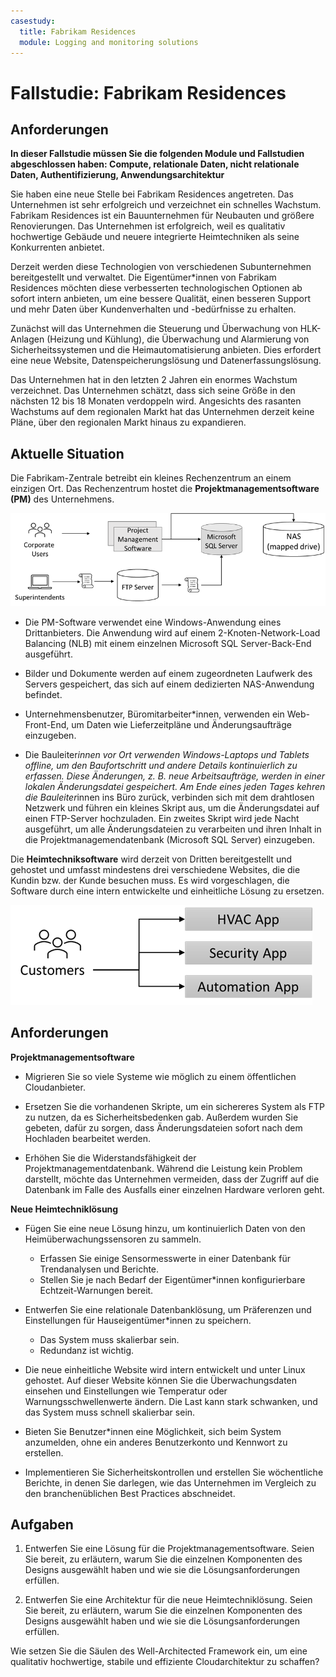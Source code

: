 ```yaml
---
casestudy:
  title: Fabrikam Residences
  module: Logging and monitoring solutions
---
```

# Fallstudie: Fabrikam Residences

## Anforderungen

**In dieser Fallstudie müssen Sie die folgenden Module und Fallstudien abgeschlossen haben: Compute, relationale Daten, nicht relationale Daten, Authentifizierung, Anwendungsarchitektur**

Sie haben eine neue Stelle bei Fabrikam Residences angetreten. Das Unternehmen ist sehr erfolgreich und verzeichnet ein schnelles Wachstum. Fabrikam Residences ist ein Bauunternehmen für Neubauten und größere Renovierungen. Das Unternehmen ist erfolgreich, weil es qualitativ hochwertige Gebäude und neuere integrierte Heimtechniken als seine Konkurrenten anbietet.  

Derzeit werden diese Technologien von verschiedenen Subunternehmen bereitgestellt und verwaltet. Die Eigentümer*innen von Fabrikam Residences möchten diese verbesserten technologischen Optionen ab sofort intern anbieten, um eine bessere Qualität, einen besseren Support und mehr Daten über Kundenverhalten und -bedürfnisse zu erhalten. 
 
Zunächst will das Unternehmen die Steuerung und Überwachung von HLK-Anlagen (Heizung und Kühlung), die Überwachung und Alarmierung von Sicherheitssystemen und die Heimautomatisierung anbieten. Dies erfordert eine neue Website, Datenspeicherungslösung und Datenerfassungslösung.

Das Unternehmen hat in den letzten 2 Jahren ein enormes Wachstum verzeichnet. Das Unternehmen schätzt, dass sich seine Größe in den nächsten 12 bis 18 Monaten verdoppeln wird. Angesichts des rasanten Wachstums auf dem regionalen Markt hat das Unternehmen derzeit keine Pläne, über den regionalen Markt hinaus zu expandieren.

## Aktuelle Situation

Die Fabrikam-Zentrale betreibt ein kleines Rechenzentrum an einem einzigen Ort. Das Rechenzentrum hostet die **Projektmanagementsoftware (PM)** des Unternehmens.

![Projektmanagementsoftware-Architektur](media/fabrikam.png)

- Die PM-Software verwendet eine Windows-Anwendung eines Drittanbieters. Die Anwendung wird auf einem 2-Knoten-Network-Load Balancing (NLB) mit einem einzelnen Microsoft SQL Server-Back-End ausgeführt.  

- Bilder und Dokumente werden auf einem zugeordneten Laufwerk des Servers gespeichert, das sich auf einem dedizierten NAS-Anwendung befindet.

- Unternehmensbenutzer, Büromitarbeiter*innen, verwenden ein Web-Front-End, um Daten wie Lieferzeitpläne und Änderungsaufträge einzugeben.

-   Die Bauleiter*innen vor Ort verwenden Windows-Laptops und Tablets offline, um den Baufortschritt und andere Details kontinuierlich zu erfassen.  Diese Änderungen, z. B. neue Arbeitsaufträge, werden in einer lokalen Änderungsdatei gespeichert.  Am Ende eines jeden Tages kehren die Bauleiter*innen ins Büro zurück, verbinden sich mit dem drahtlosen Netzwerk und führen ein kleines Skript aus, um die Änderungsdatei auf einen FTP-Server hochzuladen.  Ein zweites Skript wird jede Nacht ausgeführt, um alle Änderungsdateien zu verarbeiten und ihren Inhalt in die Projektmanagemendatenbank (Microsoft SQL Server) einzugeben.

Die **Heimtechniksoftware** wird derzeit von Dritten bereitgestellt und gehostet und umfasst mindestens drei verschiedene Websites, die die Kundin bzw. der Kunde besuchen muss.  Es wird vorgeschlagen, die Software durch eine intern entwickelte und einheitliche Lösung zu ersetzen.

![Diagramm der HLK-, Sicherheits- und Automatisierungsanwendung](media/software.png)

## Anforderungen 

**Projektmanagementsoftware**

- Migrieren Sie so viele Systeme wie möglich zu einem öffentlichen Cloudanbieter.

- Ersetzen Sie die vorhandenen Skripte, um ein sichereres System als FTP zu nutzen, da es Sicherheitsbedenken gab. Außerdem wurden Sie gebeten, dafür zu sorgen, dass Änderungsdateien sofort nach dem Hochladen bearbeitet werden.

- Erhöhen Sie die Widerstandsfähigkeit der Projektmanagementdatenbank. Während die Leistung kein Problem darstellt, möchte das Unternehmen vermeiden, dass der Zugriff auf die Datenbank im Falle des Ausfalls einer einzelnen Hardware verloren geht.

**Neue Heimtechniklösung**

- Fügen Sie eine neue Lösung hinzu, um kontinuierlich Daten von den Heimüberwachungssensoren zu sammeln.
  - Erfassen Sie einige Sensormesswerte in einer Datenbank für Trendanalysen und Berichte.
  - Stellen Sie je nach Bedarf der Eigentümer*innen konfigurierbare Echtzeit-Warnungen bereit.
  
- Entwerfen Sie eine relationale Datenbanklösung, um Präferenzen und Einstellungen für Hauseigentümer*innen zu speichern.
  - Das System muss skalierbar sein.
  - Redundanz ist wichtig.
  
- Die neue einheitliche Website wird intern entwickelt und unter Linux gehostet.  Auf dieser Website können Sie die Überwachungsdaten einsehen und Einstellungen wie Temperatur oder Warnungsschwellenwerte ändern. Die Last kann stark schwanken, und das System muss schnell skalierbar sein.

-   Bieten Sie Benutzer*innen eine Möglichkeit, sich beim System anzumelden, ohne ein anderes Benutzerkonto und Kennwort zu erstellen.

- Implementieren Sie Sicherheitskontrollen und erstellen Sie wöchentliche Berichte, in denen Sie darlegen, wie das Unternehmen im Vergleich zu den branchenüblichen Best Practices abschneidet.

## Aufgaben 

1. Entwerfen Sie eine Lösung für die Projektmanagementsoftware. Seien Sie bereit, zu erläutern, warum Sie die einzelnen Komponenten des Designs ausgewählt haben und wie sie die Lösungsanforderungen erfüllen.

2. Entwerfen Sie eine Architektur für die neue Heimtechniklösung. Seien Sie bereit, zu erläutern, warum Sie die einzelnen Komponenten des Designs ausgewählt haben und wie sie die Lösungsanforderungen erfüllen.

Wie setzen Sie die Säulen des Well-Architected Framework ein, um eine qualitativ hochwertige, stabile und effiziente Cloudarchitektur zu schaffen?


